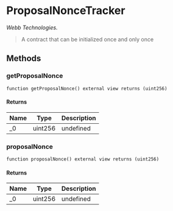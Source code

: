 # ProposalNonceTracker

*Webb Technologies.*

> A contract that can be initialized once and only once





## Methods

### getProposalNonce

```solidity
function getProposalNonce() external view returns (uint256)
```






#### Returns

| Name | Type | Description |
|---|---|---|
| _0 | uint256 | undefined

### proposalNonce

```solidity
function proposalNonce() external view returns (uint256)
```






#### Returns

| Name | Type | Description |
|---|---|---|
| _0 | uint256 | undefined




